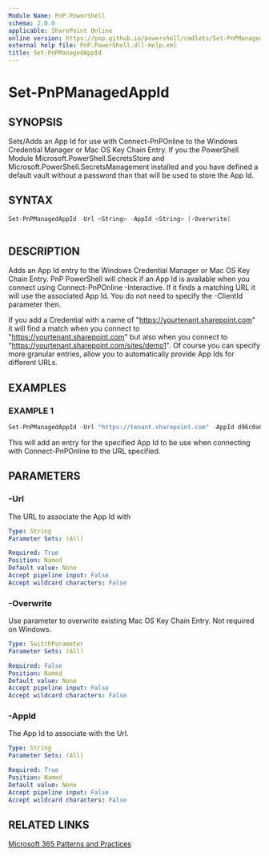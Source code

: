 ```yaml
---
Module Name: PnP.PowerShell
schema: 2.0.0
applicable: SharePoint Online
online version: https://pnp.github.io/powershell/cmdlets/Set-PnPManagedAppId.html
external help file: PnP.PowerShell.dll-Help.xml
title: Set-PnPManagedAppId
---
```

  
# Set-PnPManagedAppId

## SYNOPSIS
Sets/Adds an App Id for use with Connect-PnPOnline to the Windows Credential Manager or Mac OS Key Chain Entry. If you the PowerShell Module Microsoft.PowerShell.SecretsStore and Microsoft.PowerShell.SecretsManagement installed and you have defined a default vault without a password than that will be used to store the App Id.

## SYNTAX

```powershell
Set-PnPManagedAppId -Url <String> -AppId <String> [-Overwrite]
 
```

## DESCRIPTION
Adds an App Id entry to the Windows Credential Manager or Mac OS Key Chain Entry. PnP PowerShell will check if an App Id is available when you connect using Connect-PnPOnline -Interactive. If it finds a matching URL it will use the associated App Id. You do not need to specify the -ClientId parameter then.

If you add a Credential with a name of "https://yourtenant.sharepoint.com" it will find a match when you connect to "https://yourtenant.sharepoint.com" but also when you connect to "https://yourtenant.sharepoint.com/sites/demo1". Of course you can specify more granular entries, allow you to automatically provide App Ids for different URLs.

## EXAMPLES

### EXAMPLE 1
```powershell
Set-PnPManagedAppId -Url "https://tenant.sharepoint.com" -AppId d96c0a07-770d-46f4-bb38-a54084254bf7
```
This will add an entry for the specified App Id to be use when connecting with Connect-PnPOnline to the URL specified.

## PARAMETERS

### -Url
The URL to associate the App Id with

```yaml
Type: String
Parameter Sets: (All)

Required: True
Position: Named
Default value: None
Accept pipeline input: False
Accept wildcard characters: False
```

### -Overwrite
Use parameter to overwrite existing Mac OS Key Chain Entry. Not required on Windows.

```yaml
Type: SwitchParameter
Parameter Sets: (All)

Required: False
Position: Named
Default value: None
Accept pipeline input: False
Accept wildcard characters: False
```

### -AppId
The App Id to associate with the Url.

```yaml
Type: String
Parameter Sets: (All)

Required: True
Position: Named
Default value: None
Accept pipeline input: False
Accept wildcard characters: False
```

## RELATED LINKS

[Microsoft 365 Patterns and Practices](https://aka.ms/m365pnp)


